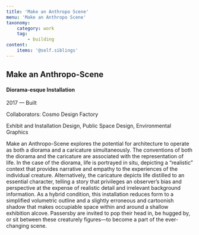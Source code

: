 ```yaml
---
title: 'Make an Anthropo Scene'
menu: 'Make an Anthropo Scene'
taxonomy:
    category: work
    tag:
        - building
content:
    items: '@self.siblings'
---
```


## Make an Anthropo-Scene
#### Diorama-esque Installation

<span class="textcolor">2017 — Built</span>

Collaborators: Cosmo Design Factory

Exhibit and Installation Design, Public Space Design, Environmental Graphics

Make an Anthropo-Scene explores the potential for architecture to operate as both a diorama and a caricature simultaneously. The conventions of both the diorama and the caricature are associated with the representation of life. In the case of the diorama, life is portrayed in situ, depicting a “realistic” context that provides narrative and empathy to the experiences of the individual creature. Alternatively, the caricature depicts life distilled to an essential character, telling a story that privileges an observer’s bias and perspective at the expense of realistic detail and irrelevant background information. As a hybrid condition, this installation reduces form to a simplified volumetric outline and a slightly erroneous and cartoonish shadow that makes occupiable space within and around a shallow exhibition alcove. Passersby are invited to pop their head in, be hugged by, or sit between these creaturely figures—to become a part of the ever-changing scene.
